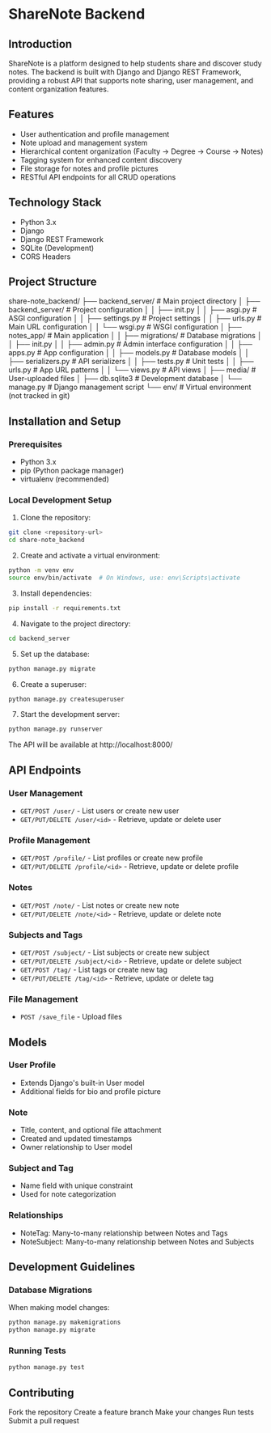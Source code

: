 # ShareNote Backend

## Introduction
ShareNote is a platform designed to help students share and discover study notes. The backend is built with Django and Django REST Framework, providing a robust API that supports note sharing, user management, and content organization features.

## Features
- User authentication and profile management
- Note upload and management system
- Hierarchical content organization (Faculty → Degree → Course → Notes)
- Tagging system for enhanced content discovery
- File storage for notes and profile pictures
- RESTful API endpoints for all CRUD operations

## Technology Stack
- Python 3.x
- Django
- Django REST Framework
- SQLite (Development)
- CORS Headers

## Project Structure
share-note_backend/
├── backend_server/          # Main project directory
│   ├── backend_server/     # Project configuration
│   │   ├── init.py
│   │   ├── asgi.py        # ASGI configuration
│   │   ├── settings.py    # Project settings
│   │   ├── urls.py        # Main URL configuration
│   │   └── wsgi.py        # WSGI configuration
│   ├── notes_app/         # Main application
│   │   ├── migrations/    # Database migrations
│   │   ├── init.py
│   │   ├── admin.py      # Admin interface configuration
│   │   ├── apps.py       # App configuration
│   │   ├── models.py     # Database models
│   │   ├── serializers.py # API serializers
│   │   ├── tests.py      # Unit tests
│   │   ├── urls.py       # App URL patterns
│   │   └── views.py      # API views
│   ├── media/            # User-uploaded files
│   ├── db.sqlite3        # Development database
│   └── manage.py         # Django management script
└── env/                  # Virtual environment (not tracked in git)

## Installation and Setup

### Prerequisites
- Python 3.x
- pip (Python package manager)
- virtualenv (recommended)

### Local Development Setup

1. Clone the repository:
```bash
git clone <repository-url>
cd share-note_backend
```

2. Create and activate a virtual environment:
```bash
python -m venv env
source env/bin/activate  # On Windows, use: env\Scripts\activate
```

3. Install dependencies:
```bash
pip install -r requirements.txt
```

4. Navigate to the project directory:
```bash
cd backend_server
```

5. Set up the database:
```bash
python manage.py migrate
```

6. Create a superuser:
```bash
python manage.py createsuperuser
```

7. Start the development server:
```bash
python manage.py runserver
```

The API will be available at http://localhost:8000/

## API Endpoints

### User Management
- `GET/POST /user/` - List users or create new user
- `GET/PUT/DELETE /user/<id>` - Retrieve, update or delete user

### Profile Management
- `GET/POST /profile/` - List profiles or create new profile
- `GET/PUT/DELETE /profile/<id>` - Retrieve, update or delete profile

### Notes
- `GET/POST /note/` - List notes or create new note
- `GET/PUT/DELETE /note/<id>` - Retrieve, update or delete note

### Subjects and Tags
- `GET/POST /subject/` - List subjects or create new subject
- `GET/PUT/DELETE /subject/<id>` - Retrieve, update or delete subject
- `GET/POST /tag/` - List tags or create new tag
- `GET/PUT/DELETE /tag/<id>` - Retrieve, update or delete tag

### File Management
- `POST /save_file` - Upload files

## Models

### User Profile
- Extends Django's built-in User model
- Additional fields for bio and profile picture

### Note
- Title, content, and optional file attachment
- Created and updated timestamps
- Owner relationship to User model

### Subject and Tag
- Name field with unique constraint
- Used for note categorization

### Relationships
- NoteTag: Many-to-many relationship between Notes and Tags
- NoteSubject: Many-to-many relationship between Notes and Subjects

## Development Guidelines

### Database Migrations
When making model changes:
```bash
python manage.py makemigrations
python manage.py migrate
```

### Running Tests
```bash
python manage.py test
```

## Contributing

Fork the repository
Create a feature branch
Make your changes
Run tests
Submit a pull request
